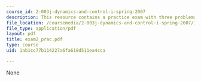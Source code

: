 ```yaml
---
course_id: 2-003j-dynamics-and-control-i-spring-2007
description: This resource contains a practice exam with three problems.
file_location: /coursemedia/2-003j-dynamics-and-control-i-spring-2007/1ab1cc77b114227a6fa618d511ea4cca_exam2_prac.pdf
file_type: application/pdf
layout: pdf
title: exam2_prac.pdf
type: course
uid: 1ab1cc77b114227a6fa618d511ea4cca

---
```

None